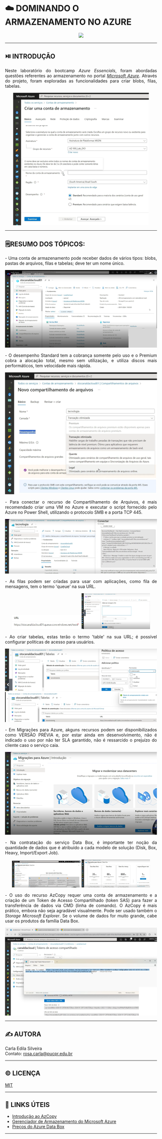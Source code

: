 # ☁️ DOMINANDO O ARMAZENAMENTO NO AZURE  
 
<p align="center">
  <img src="https://i.postimg.cc/Gmxtwttm/azure-fundamentals.png" width="256">
</p>

---  
## ⏯️ INTRODUÇÃO  

<p align='justify'>Neste laboratório do bootcamp <i>Azure Essencials</i>, foram abordadas questões referentes ao armazenamento no portal <a href='https://portal.azure.com/'><i>Microsoft Azure</i></a>. Através do projeto, foram exploradas as funcionalidades para criar blobs, filas, tabelas. </p>     

<p align="center">
  <img src='images/armazenamento-conta.png' width=450> 
</p>

--- 
## 🗒️RESUMO DOS TÓPICOS:  

<p align='justify'>- Uma conta de armazenamento pode receber dados de vários tipos: blobs, pastas de arquivos, filas e tabelas; deve ter um nome único.</p>     

<p align="center">
  <img src='images/armazenamento-conta-criada.png' width=550> 
</p>

<p align='justify'>- O desempenho Standard tem a cobrança somente pelo uso e o Premium cobra a alocação total, mesmo sem utilização, e utiliza discos mais performáticos, tem velocidade mais rápida.</p> 

<p align="center">
   <img src='images/armazenamento-compartilhamento-arq.png' width=550>

<p align='justify'>- Para conectar o recurso de Compartilhamento de Arquivos, é mais recomendado criar uma VM no Azure e executar o script fornecido pelo Azure no Power Shell, utilizando o protocolo SMB e a porta TCP 445.</p>      

<p align="center">  
  <img src='images/armazenamento-compart-arq-script.png' width=550>
</p>

<p align='justify'>- As filas podem ser criadas para usar com aplicações, como fila de mensagens, tem o termo 'queue' na sua URL.</p>    

<p align="center">
  <img src='images/armazenamento-fila.png' style="display: inline-block; width: 45%;">
  <img src='images/armazenamento-fila-mensagem.png' style="display: inline-block; width: 45%;">
</p>

<p align='justify'>- Ao criar tabelas, estas terão o termo 'table' na sua URL; é possível configurar políticas de acesso para usuários.</p>     

<p align="center">
  <img src='images/armazenamento-tabela.png' width=550>
  <img src='images/armazenamento-table-criada.png' width=550>
</p>

<p align='justify'>- Em Migrações para Azure, akguns recursos podem ser disponibilizados como VERSÃO PRÉVIA e, por estar ainda em desenvolvimento, não é indicado o uso por não ter SLA garantido, não é ressarcido o prejuízo do cliente caso o serviço caia.</p>    

<p align="center">
  <img src='images/armazenamento-migracoes.png' width=550> 
</p>

<p align='justify'>- Na contratação do serviço Data Box, é importante ter noção da quantidade de dados que é atribuído a cada modelo de solução (Disk, Box, Heavy, Import/Export Job).</p>    

<p align="center">
  <img src='images/armazenamento-databox.png' style="display: inline-block; width: 45%;">
  <img src='images/armazenamento-databox-capcidades.png' style="display: inline-block; width: 45%;">
</p>

<p align='justify'>- O uso do recurso AzCopy requer uma conta de armazenamento e a criação de um Token de Acesso Compartilhado (token SAS) para fazer a transferência de dados via CMD (linha de comando). O AzCopy é mais prático, embora não seja agradável visualmente. Pode ser usado também o <i>Storage Microsoft Explorer</i>. Se o volume de dados for muito grande, cabe usar os produtos da família Data Box. </p>    

<p align="center">
 <img src='images/armazenamento-azcopy-token.png' width=550>  
</p>

---    
## ✍️ AUTORA    

Carla Edila Silveira  
Contato: rosa.carla@pucpr.edu.br  

---  
## ©️ LICENÇA

[MIT](https://choosealicense.com/licenses/mit/)  

---  
## 🔗 LINKS ÚTEIS  

- [Introdução ao AzCopy](https://learn.microsoft.com/pt-br/azure/storage/common/storage-use-azcopy-v10?tabs=dnf)
- [Gerenciador de Armazenamento do Microsoft Azure](https://azure.microsoft.com/pt-br/products/storage/storage-explorer/#:~:text=Fa%C3%A7a%20upload,%20baixe%20e%20gerencie%20blobs,?msockid=0918e6742c7f677b085cf2a02d0666cb)
- [Preços do Azure Data Box](https://azure.microsoft.com/pt-br/pricing/details/databox/)
  
---
